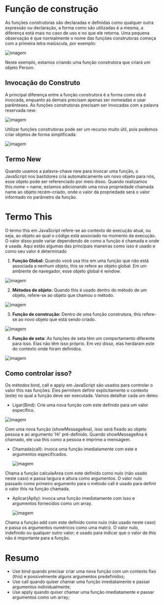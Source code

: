 # Função de construção
As funções construtoras são declaradas e definidas como qualquer outra expressão ou declaração, a forma como são utilizadas é a mesma, a diferença está mais no caso de uso e no que ele retorna. Uma pequena observação é que normalmente o nome das funções construtoras começa com a primeira letra maiúscula, por exemplo:

![imagem](https://github.com/user-attachments/assets/496724b6-3287-4acd-82a0-348c27c1f214)

Neste exemplo, estamos criando uma função construtora que criará um objeto Person.

## Invocação do Construto
A principal diferença entre a função construtora é a forma como ela é invocada, enquanto as demais precisam apenas ser nomeadas e usar parênteses. As funções construtoras precisam ser invocadas com a palavra reservada new:

![imagem](https://github.com/user-attachments/assets/4c6bd152-f6eb-4b61-a033-8a9a75daadb8)

Utilizar funções construtoras pode ser um recurso muito útil, pois podemos criar objetos de forma simplificada:

![imagem](https://github.com/user-attachments/assets/add62e4e-45a7-495f-8b23-341329776e62)

## Termo New
Quando usamos a palavra-chave new para invocar uma função, o JavaScript nos bastidores cria automaticamente um novo objeto para nós, esse objeto pode ser referenciado por meio disso. Quando realizamos this.nome = name, estamos adicionando uma nova propriedade chamada name ao objeto recém-criado, onde o valor da propriedade será o valor informado no parâmetro da função.

# Termo This
O termo this em JavaScript refere-se ao contexto de execução atual, ou seja, ao objeto ao qual o código está associado no momento da execução. O valor disso pode variar dependendo de como a função é chamada e onde é usada. Aqui estão algumas das principais maneiras como isso é usado e como seu valor é determinado

1. **Função Global:** Quando você usa this em uma função que não está associada a nenhum objeto, this se refere ao objeto global. Em um ambiente de navegador, esse objeto global é window.

![imagem](https://github.com/user-attachments/assets/38961df5-1176-4eaf-9607-f6f0cece22b6)

2. **Métodos de objeto:** Quando this é usado dentro do método de um objeto, refere-se ao objeto que chamou o método.

![imagem](https://github.com/user-attachments/assets/f699fa80-2c14-4bc0-8df6-34ec88345b62)

3. **Função de construção:** Dentro de uma função construtora, this refere-se ao novo objeto que está sendo criado.

![imagem](https://github.com/user-attachments/assets/add62e4e-45a7-495f-8b23-341329776e62)

4. **Função de seta:** As funções de seta têm um comportamento diferente para isso. Elas não têm isso próprio. Em vez disso, elas herdaram este do contexto onde foram definidos.

![imagem](https://github.com/user-attachments/assets/e7312aa5-12a1-4a98-8de2-8d99b9eafb15)

## Como controlar isso? 
Os métodos bind, call e apply em JavaScript são usados ​​para controlar o valor this nas funções. Eles permitem definir explicitamente o contexto (este) no qual a função deve ser executada. Vamos detalhar cada um deles:

- Ligar(Bind): Crie uma nova função com este definido para um valor específico.
  
![imagem](https://github.com/user-attachments/assets/bddb8fd7-45f0-4627-8dd0-5e967dad2869)

Com uma nova função (showMessageAna), isso será fixado ao objeto pessoa e ao argumento 'Hi' pré-definido. Quando showMessageAna é chamado, ele usa this como a pessoa e imprime a mensagem.

- Chamada(call): invoca uma função imediatamente com este e argumentos especificados.

  ![imagem](https://github.com/user-attachments/assets/eb3c0edb-2dcc-40a1-be93-2f0397927fa8)

Chama a função calculaArea com este definido como nulo (não usado neste caso) e passa largura e altura como argumentos. O valor nulo passado como primeiro argumento para o método call é usado para definir o valor this na função chamada. 
  
- Aplicar(Aplly): invoca uma função imediatamente com isso e argumentos fornecidos como um array.

  ![imagem](https://github.com/user-attachments/assets/ccb934c5-3602-47bf-8674-484d382bf38d)

Chama a função add com este definido como nulo (não usado neste caso) e passa os argumentos numéricos como uma matriz. O valor nulo, indefinido ou qualquer outro valor; é usado para indicar que o valor de this não é importante para a função.

# Resumo
- Use bind quando precisar criar uma nova função com um contexto fixo (this) e possivelmente alguns argumentos predefinidos;
- Use call quando quiser chamar uma função imediatamente e passar argumentos individualmente;
- Use apply quando quiser chamar uma função imediatamente e passar argumentos como um array;
